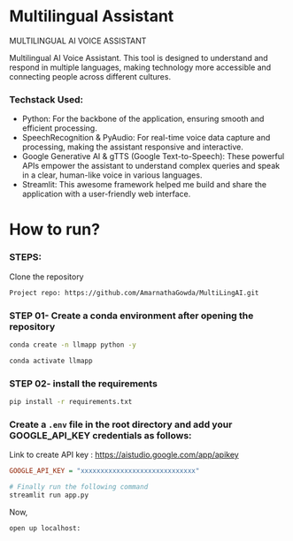 # Multilingual Assistant 
MULTILINGUAL AI VOICE ASSISTANT

Multilingual AI Voice Assistant. This tool is designed to understand and respond in multiple languages, making technology more accessible and connecting people across different cultures.

### Techstack Used:

- Python: For the backbone of the application, ensuring smooth and efficient processing.
- SpeechRecognition & PyAudio: For real-time voice data capture and processing, making the assistant      responsive and interactive.
- Google Generative AI & gTTS (Google Text-to-Speech): These powerful APIs empower the assistant to understand complex queries and speak in a clear, human-like voice in various languages.
- Streamlit: This awesome framework helped me build and share the application with a user-friendly web interface.

# How to run?
### STEPS:

Clone the repository

```bash
Project repo: https://github.com/AmarnathaGowda/MultiLingAI.git
```
### STEP 01- Create a conda environment after opening the repository

```bash
conda create -n llmapp python -y
```

```bash
conda activate llmapp
```


### STEP 02- install the requirements
```bash
pip install -r requirements.txt
```

### Create a `.env` file in the root directory and add your GOOGLE_API_KEY credentials as follows:

Link to create API key : https://aistudio.google.com/app/apikey

```ini
GOOGLE_API_KEY = "xxxxxxxxxxxxxxxxxxxxxxxxxxxxx"
```


```bash
# Finally run the following command
streamlit run app.py
```

Now,
```bash
open up localhost:
```






